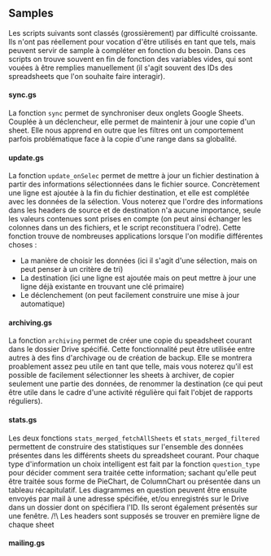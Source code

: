 ## Samples


Les scripts suivants sont classés (grossièrement) par difficulté croissante.
Ils n'ont pas réellement pour vocation d'être utilisés en tant que tels, mais peuvent servir de sample à compléter en fonction du besoin.
Dans ces scripts on trouve souvent en fin de fonction des variables vides, qui sont vouées à être remplies manuellement (il s'agit souvent des IDs des spreadsheets que l'on souhaite faire interagir).


#### sync.gs
La fonction `sync` permet de synchroniser deux onglets Google Sheets. Couplée à un déclencheur, elle permet de maintenir à jour une copie d'un sheet. Elle nous apprend en outre que les filtres ont un comportement parfois problématique face à la copie d'une range dans sa globalité.


#### update.gs
La fonction `update_onSelec` permet de mettre à jour un fichier destination à partir des informations sélectionnées dans le fichier source. Concrètement une ligne est ajoutée à la fin du fichier destination, et elle est complétée avec les données de la sélection. Vous noterez que l'ordre des informations dans les headers de source et de destination n'a aucune importance, seule les valeurs contenues sont prises en compte (on peut ainsi échanger les colonnes dans un des fichiers, et le script reconstituera l'odre).
Cette fonction trouve de nombreuses applications lorsque l'on modifie différentes choses :
* La manière de choisir les données (ici il s'agit d'une sélection, mais on peut penser à un critère de tri)
* La destination (ici une ligne est ajoutée mais on peut mettre à jour une ligne déjà existante en trouvant une clé primaire)
* Le déclenchement (on peut facilement construire une mise à jour automatique)


#### archiving.gs
La fonction `archiving` permet de créer une copie du speadsheet courant dans le dossier Drive spécifié.
Cette fonctionnalité peut être utilisée entre autres à des fins d'archivage ou de création de backup.
Elle se montrera proablement assez peu utile en tant que telle, mais vous noterez qu'il est possible de facilement sélectionner les sheets à archiver, de copier seulement une partie des données, de renommer la destination (ce qui peut être utile dans le cadre d'une activité régulière qui fait l'objet de rapports réguliers).


#### stats.gs
Les deux fonctions `stats_merged_fetchAllSheets` et `stats_merged_filtered` permettent de construire des statistiques sur l'ensemble des données présentes dans les différents sheets du spreadsheet courant. Pour chaque type d'information un choix intelligent est fait par la fonction `question_type` pour décider comment sera traitée cette information; sachant qu'elle peut être traitée sous forme de PieChart, de ColumnChart ou présentée dans un tableau récapitulatif. Les diagrammes en question peuvent être ensuite envoyés par mail à une adresse spécifiée, et/ou enregistrés sur le Drive dans un dossier dont on spécifiera l'ID. Ils seront également présentés sur une fenêtre.
/!\ Les headers sont supposés se trouver en première ligne de chaque sheet


#### mailing.gs
